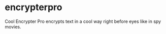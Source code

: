 # encrypterpro
Cool Encrypter Pro encrypts text in a cool way right before eyes like in spy movies.
